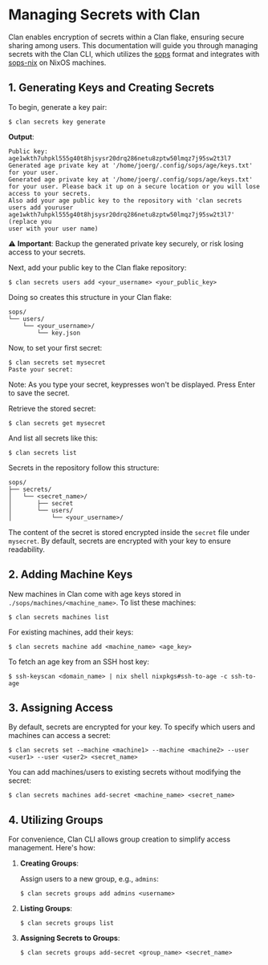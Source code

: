 # Managing Secrets with Clan

Clan enables encryption of secrets within a Clan flake, ensuring secure sharing among users.
This documentation will guide you through managing secrets with the Clan CLI,
which utilizes the [sops](https://github.com/getsops/sops) format and
integrates with [sops-nix](https://github.com/Mic92/sops-nix) on NixOS machines.

## 1. Generating Keys and Creating Secrets

To begin, generate a key pair:

```console
$ clan secrets key generate
```

**Output**:

```
Public key: age1wkth7uhpkl555g40t8hjsysr20drq286netu8zptw50lmqz7j95sw2t3l7
Generated age private key at '/home/joerg/.config/sops/age/keys.txt' for your user.
Generated age private key at '/home/joerg/.config/sops/age/keys.txt' for your user. Please back it up on a secure location or you will lose access to your secrets.
Also add your age public key to the repository with 'clan secrets users add youruser age1wkth7uhpkl555g40t8hjsysr20drq286netu8zptw50lmqz7j95sw2t3l7' (replace you
user with your user name)
```

⚠️ **Important**: Backup the generated private key securely, or risk losing access to your secrets.

Next, add your public key to the Clan flake repository:

```console
$ clan secrets users add <your_username> <your_public_key>
```

Doing so creates this structure in your Clan flake:

```
sops/
└── users/
    └── <your_username>/
        └── key.json
```

Now, to set your first secret:

```console
$ clan secrets set mysecret
Paste your secret:
```

Note: As you type your secret, keypresses won't be displayed. Press Enter to save the secret.

Retrieve the stored secret:

```console
$ clan secrets get mysecret
```

And list all secrets like this:

```console
$ clan secrets list
```

Secrets in the repository follow this structure:

```
sops/
├── secrets/
│   └── <secret_name>/
│       ├── secret
│       └── users/
│           └── <your_username>/
```

The content of the secret is stored encrypted inside the `secret` file under `mysecret`.
By default, secrets are encrypted with your key to ensure readability.

## 2. Adding Machine Keys

New machines in Clan come with age keys stored in `./sops/machines/<machine_name>`. To list these machines:

```console
$ clan secrets machines list
```

For existing machines, add their keys:

```console
$ clan secrets machine add <machine_name> <age_key>
```

To fetch an age key from an SSH host key:

```console
$ ssh-keyscan <domain_name> | nix shell nixpkgs#ssh-to-age -c ssh-to-age
```

## 3. Assigning Access

By default, secrets are encrypted for your key. To specify which users and machines can access a secret:

```console
$ clan secrets set --machine <machine1> --machine <machine2> --user <user1> --user <user2> <secret_name>
```

You can add machines/users to existing secrets without modifying the secret:

```console
$ clan secrets machines add-secret <machine_name> <secret_name>
```

## 4. Utilizing Groups

For convenience, Clan CLI allows group creation to simplify access management. Here's how:

1. **Creating Groups**:

   Assign users to a new group, e.g., `admins`:

   ```console
   $ clan secrets groups add admins <username>
   ```

2. **Listing Groups**:

   ```console
   $ clan secrets groups list
   ```

3. **Assigning Secrets to Groups**:

   ```console
   $ clan secrets groups add-secret <group_name> <secret_name>
   ```
